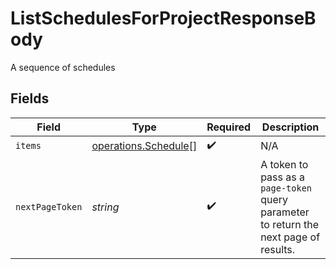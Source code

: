 # ListSchedulesForProjectResponseBody

A sequence of schedules


## Fields

| Field                                                                                 | Type                                                                                  | Required                                                                              | Description                                                                           |
| ------------------------------------------------------------------------------------- | ------------------------------------------------------------------------------------- | ------------------------------------------------------------------------------------- | ------------------------------------------------------------------------------------- |
| `items`                                                                               | [operations.Schedule](../../models/operations/schedule.md)[]                          | :heavy_check_mark:                                                                    | N/A                                                                                   |
| `nextPageToken`                                                                       | *string*                                                                              | :heavy_check_mark:                                                                    | A token to pass as a `page-token` query parameter to return the next page of results. |
